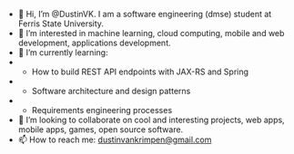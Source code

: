 - 👋 Hi, I’m @DustinVK. I am a software engineering (dmse) student at Ferris State University. 
- 👀 I’m interested in machine learning, cloud computing, mobile and web development, applications development. 
- 🌱 I’m currently learning: 
- * How to build REST API endpoints with JAX-RS and Spring
- * Software architecture and design patterns
- * Requirements engineering processes 
- 💞️ I’m looking to collaborate on cool and interesting projects, web apps, mobile apps, games, open source software. 
- 📫 How to reach me: dustinvankrimpen@gmail.com

<!---
DustinVK/DustinVK is a ✨ special ✨ repository because its `README.md` (this file) appears on your GitHub profile.
You can click the Preview link to take a look at your changes.
--->
